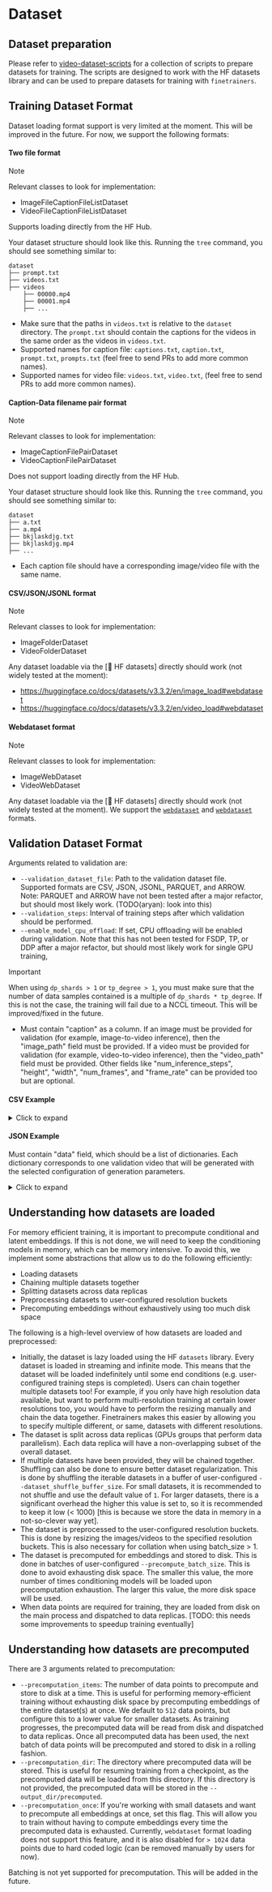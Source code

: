 # Dataset

## Dataset preparation

Please refer to [video-dataset-scripts](https://github.com/huggingface/video-dataset-scripts) for a collection of scripts to prepare datasets for training. The scripts are designed to work with the HF datasets library and can be used to prepare datasets for training with `finetrainers`.

## Training Dataset Format

Dataset loading format support is very limited at the moment. This will be improved in the future. For now, we support the following formats:

#### Two file format

> [!NOTE]
> Relevant classes to look for implementation:
> - ImageFileCaptionFileListDataset
> - VideoFileCaptionFileListDataset
>
> Supports loading directly from the HF Hub.

Your dataset structure should look like this. Running the `tree` command, you should see something similar to:

```
dataset
├── prompt.txt
├── videos.txt
├── videos
    ├── 00000.mp4
    ├── 00001.mp4
    ├── ...
```

- Make sure that the paths in `videos.txt` is relative to the `dataset` directory. The `prompt.txt` should contain the captions for the videos in the same order as the videos in `videos.txt`.
- Supported names for caption file: `captions.txt`, `caption.txt`, `prompt.txt`, `prompts.txt` (feel free to send PRs to add more common names).
- Supported names for video file: `videos.txt`, `video.txt`, (feel free to send PRs to add more common names).

#### Caption-Data filename pair format

> [!NOTE]
> Relevant classes to look for implementation:
> - ImageCaptionFilePairDataset
> - VideoCaptionFilePairDataset
>
> Does not support loading directly from the HF Hub.

Your dataset structure should look like this. Running the `tree` command, you should see something similar to:

```
dataset
├── a.txt
├── a.mp4
├── bkjlaskdjg.txt
├── bkjlaskdjg.mp4
├── ...
```

- Each caption file should have a corresponding image/video file with the same name.

#### CSV/JSON/JSONL format

> [!NOTE]
> Relevant classes to look for implementation:
> - ImageFolderDataset
> - VideoFolderDataset

Any dataset loadable via the [🤗 HF datasets] directly should work (not widely tested at the moment):
- https://huggingface.co/docs/datasets/v3.3.2/en/image_load#webdataset
- https://huggingface.co/docs/datasets/v3.3.2/en/video_load#webdataset

#### Webdataset format

> [!NOTE]
> Relevant classes to look for implementation:
> - ImageWebDataset
> - VideoWebDataset

Any dataset loadable via the [🤗 HF datasets] directly should work (not widely tested at the moment). We support the [`webdataset`](https://huggingface.co/docs/datasets/v3.3.2/en/image_dataset#webdataset) and [`webdataset`](https://huggingface.co/docs/datasets/v3.3.2/en/video_dataset#webdataset) formats.

## Validation Dataset Format

Arguments related to validation are:
- `--validation_dataset_file`: Path to the validation dataset file. Supported formats are CSV, JSON, JSONL, PARQUET, and ARROW. Note: PARQUET and ARROW have not been tested after a major refactor, but should most likely work. (TODO(aryan): look into this)
- `--validation_steps`: Interval of training steps after which validation should be performed.
- `--enable_model_cpu_offload`: If set, CPU offloading will be enabled during validation. Note that this has not been tested for FSDP, TP, or DDP after a major refactor, but should most likely work for single GPU training,

> [!IMPORTANT]
>
> When using `dp_shards > 1` or `tp_degree > 1`, you must make sure that the number of data samples contained is a multiple of `dp_shards * tp_degree`. If this is not the case, the training will fail due to a NCCL timeout. This will be improved/fixed in the future.

- Must contain "caption" as a column. If an image must be provided for validation (for example, image-to-video inference), then the "image_path" field must be provided. If a video must be provided for validation (for example, video-to-video inference), then the "video_path" field must be provided. Other fields like "num_inference_steps", "height", "width", "num_frames", and "frame_rate" can be provided too but are optional.

#### CSV Example

<details>
<summary>Click to expand</summary>

```csv
caption,image_path,video_path,num_inference_steps,height,width,num_frames,frame_rate
"A black and white animated scene unfolds with an anthropomorphic goat surrounded by musical notes and symbols, suggesting a playful environment. Mickey Mouse appears, leaning forward in curiosity as the goat remains still. The goat then engages with Mickey, who bends down to converse or react. The dynamics shift as Mickey grabs the goat, potentially in surprise or playfulness, amidst a minimalistic background. The scene captures the evolving relationship between the two characters in a whimsical, animated setting, emphasizing their interactions and emotions.",,"/raid/aryan/finetrainers-dummy-dataset-disney/a3c275fc2eb0a67168a7c58a6a9adb14.mp4",50,480,768,49,25
"<SECOND_CAPTION>",,"/path/to/second.mp4",50,512,704,161,25
```

</details>

#### JSON Example

Must contain "data" field, which should be a list of dictionaries. Each dictionary corresponds to one validation video that will be generated with the selected configuration of generation parameters.

<details>
<summary>Click to expand</summary>

```json
{
  "data": [
    {
      "caption": "A black and white animated scene unfolds with an anthropomorphic goat surrounded by musical notes and symbols, suggesting a playful environment. Mickey Mouse appears, leaning forward in curiosity as the goat remains still. The goat then engages with Mickey, who bends down to converse or react. The dynamics shift as Mickey grabs the goat, potentially in surprise or playfulness, amidst a minimalistic background. The scene captures the evolving relationship between the two characters in a whimsical, animated setting, emphasizing their interactions and emotions.",
      "image_path": "",
      "video_path": "/raid/aryan/finetrainers-dummy-dataset-disney/a3c275fc2eb0a67168a7c58a6a9adb14.mp4",
      "num_inference_steps": 50,
      "height": 480,
      "width": 768,
      "num_frames": 49,
      "frame_rate": 25
    },
    {
      "caption": "<SECOND_CAPTION>",
      "image_path": "",
      "video_path": "/path/to/second.mp4",
      "num_inference_steps": 50,
      "height": 512,
      "width": 704,
      "num_frames": 161,
      "frame_rate": 25
    }
  ]
}
```

</details>

## Understanding how datasets are loaded

For memory efficient training, it is important to precompute conditional and latent embeddings. If this is not done, we will need to keep the conditioning models in memory, which can be memory intensive. To avoid this, we implement some abstractions that allow us to do the following efficiently:
- Loading datasets
- Chaining multiple datasets together
- Splitting datasets across data replicas
- Preprocessing datasets to user-configured resolution buckets
- Precomputing embeddings without exhaustively using too much disk space

The following is a high-level overview of how datasets are loaded and preprocessed:

- Initially, the dataset is lazy loaded using the HF `datasets` library. Every dataset is loaded in streaming and infinite mode. This means that the dataset will be loaded indefinitely until some end conditions (e.g. user-configured training steps is completed). Users can chain together multiple datasets too! For example, if you only have high resolution data available, but want to perform multi-resolution training at certain lower resolutions too, you would have to perform the resizing manually and chain the data together. Finetrainers makes this easier by allowing you to specify multiple different, or same, datasets with different resolutions.
- The dataset is split across data replicas (GPUs groups that perform data parallelism). Each data replica will have a non-overlapping subset of the overall dataset.
- If multiple datasets have been provided, they will be chained together. Shuffling can also be done to ensure better dataset regularization. This is done by shuffling the iterable datasets in a buffer of user-configured `--dataset_shuffle_buffer_size`. For small datasets, it is recommended to not shuffle and use the default value of `1`. For larger datasets, there is a significant overhead the higher this value is set to, so it is recommended to keep it low (< 1000) [this is because we store the data in memory in a not-so-clever way yet].
- The dataset is preprocessed to the user-configured resolution buckets. This is done by resizing the images/videos to the specified resolution buckets. This is also necessary for collation when using batch_size > 1.
- The dataset is precomputed for embeddings and stored to disk. This is done in batches of user-configured `--precompute_batch_size`. This is done to avoid exhausting disk space. The smaller this value, the more number of times conditioning models will be loaded upon precomputation exhaustion. The larger this value, the more disk space will be used.
- When data points are required for training, they are loaded from disk on the main process and dispatched to data replicas. [TODO: this needs some improvements to speedup training eventually]

## Understanding how datasets are precomputed

There are 3 arguments related to precomputation:
- `--precomputation_items`: The number of data points to precompute and store to disk at a time. This is useful for performing memory-efficient training without exhausting disk space by precomputing embeddings of the entire dataset(s) at once. We default to `512` data points, but configure this to a lower value for smaller datasets. As training progresses, the precomputed data will be read from disk and dispatched to data replicas. Once all precomputed data has been used, the next batch of data points will be precomputed and stored to disk in a rolling fashion.
- `--precomputation_dir`: The directory where precomputed data will be stored. This is useful for resuming training from a checkpoint, as the precomputed data will be loaded from this directory. If this directory is not provided, the precomputed data will be stored in the `--output_dir/precomputed`.
- `--precomputation_once`: If you're working with small datasets and want to precompute all embeddings at once, set this flag. This will allow you to train without having to compute embeddings every time the precomputed data is exhausted. Currently, `webdataset` format loading does not support this feature, and it is also disabled for `> 1024` data points due to hard coded logic (can be removed manually by users for now).

Batching is not yet supported for precomputation. This will be added in the future.
